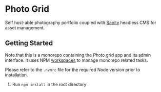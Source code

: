 # Photo Grid

Self host-able photography portfolio coupled with [Sanity](https://www.sanity.io) headless CMS for asset management.

## Getting Started

Note that this is a monorepo containing the Photo grid app and its admin interface. It uses NPM [workspaces](https://docs.npmjs.com/cli/v8/using-npm/workspaces?v=true) to manage monorepo related tasks.

Please refer to the `.nvmrc` file for the required Node version prior to installation.

1. Run `npm install` in the root directory
